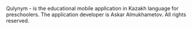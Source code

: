 Qulynym - is the educational mobile application in Kazakh language for preschoolers. 
The application developer is Askar Almukhametov. 
All rights reserved. 
